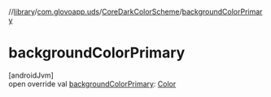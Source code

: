 //[library](../../../index.md)/[com.glovoapp.uds](../index.md)/[CoreDarkColorScheme](index.md)/[backgroundColorPrimary](background-color-primary.md)

# backgroundColorPrimary

[androidJvm]\
open override val [backgroundColorPrimary](background-color-primary.md): [Color](https://developer.android.com/reference/kotlin/androidx/compose/ui/graphics/Color.html)
